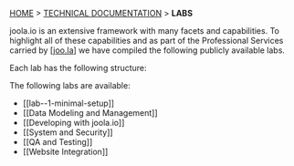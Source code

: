 [HOME](Home) > [TECHNICAL DOCUMENTATION](technical-documentation) > **LABS**

joola.io is an extensive framework with many facets and capabilities. 
To highlight all of these capabilities and as part of the Professional Services carried by [[joo.la]] we have compiled the following publicly available labs.

Each lab has the following structure:

The following labs are available:
- [[lab--1-minimal-setup]]
- [[Data Modeling and Management]]
- [[Developing with joola.io]]
- [[System and Security]]
- [[QA and Testing]]
- [[Website Integration]]

[joo.la]: http://joo.la